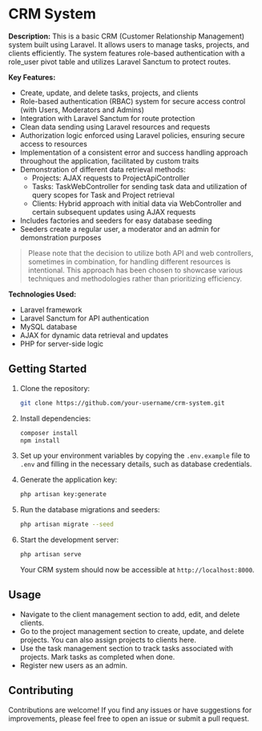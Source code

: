 # CRM System

**Description:**
This is a basic CRM (Customer Relationship Management) system built using Laravel. It allows users to manage tasks, projects, and clients efficiently. The system features role-based authentication with a role_user pivot table and utilizes Laravel Sanctum to protect routes.

**Key Features:**
- Create, update, and delete tasks, projects, and clients
- Role-based authentication (RBAC) system for secure access control (with Users, Moderators and Admins)
- Integration with Laravel Sanctum for route protection
- Clean data sending using Laravel resources and requests
- Authorization logic enforced using Laravel policies, ensuring secure access to resources
- Implementation of a consistent error and success handling approach throughout the application, facilitated by custom traits
- Demonstration of different data retrieval methods:
    - Projects: AJAX requests to ProjectApiController
    - Tasks: TaskWebController for sending task data and utilization of query scopes for Task and Project retrieval
    - Clients: Hybrid approach with initial data via WebController and certain subsequent updates using AJAX requests
- Includes factories and seeders for easy database seeding
- Seeders create a regular user, a moderator and an admin for demonstration purposes

> Please note that the decision to utilize both API and web controllers, sometimes in combination, for handling different resources is intentional. This approach has been chosen to showcase various techniques and methodologies rather than prioritizing efficiency.

**Technologies Used:**
- Laravel framework
- Laravel Sanctum for API authentication
- MySQL database
- AJAX for dynamic data retrieval and updates
- PHP for server-side logic

## Getting Started

1. Clone the repository:

   ```bash
   git clone https://github.com/your-username/crm-system.git
   ```

2. Install dependencies:

   ```bash
   composer install
   npm install
   ```

3. Set up your environment variables by copying the `.env.example` file to `.env` and filling in the necessary details, such as database credentials.

4. Generate the application key:

   ```bash
   php artisan key:generate
   ```

5. Run the database migrations and seeders:

   ```bash
   php artisan migrate --seed
   ```

6. Start the development server:

   ```bash
   php artisan serve
   ```

   Your CRM system should now be accessible at `http://localhost:8000`.

## Usage

- Navigate to the client management section to add, edit, and delete clients.
- Go to the project management section to create, update, and delete projects. You can also assign projects to clients here.
- Use the task management section to track tasks associated with projects. Mark tasks as completed when done.
- Register new users as an admin.

## Contributing

Contributions are welcome! If you find any issues or have suggestions for improvements, please feel free to open an issue or submit a pull request.

